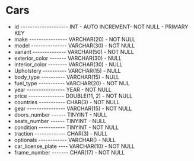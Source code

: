 # Cars

- id -------------------- INT - AUTO INCREMENT- NOT NULL - PRIMARY KEY
- make ---------------- VARCHAR(20) - NOT NULL
- model --------------- VARCHAR(30) - NOT NULL
- variant -------------- VARCHAR(50) - NOT NULL
- exterior_color ------- VARCHAR(30) - NULL
- interior_color -------- VARCHAR(30) - NULL
- Upholstery ---------- VARCHAR(15) - NULL
- body_type ---------- VARCHAR(15) - NULL
- fuel_type ----------- VARCHAR(20) - NOT NUL
- year ---------------- YEAR - NOT NULL
- price --------------- DOUBLE(11, 2) - NOT NULL
- countries ----------- CHAR(3) - NOT NULL
- gear ---------------- VARCHAR(15) - NOT NULL
- doors_number ------ TINYINT - NULL
- seats_number ------ TINYINT - NULL
- condition ----------- TINYINT - NOT NULL
- traction ------------- CHAR(3) - NULL
- optionals ------------ VARCHAR() - NULL
- car_license_plate ---- VARCHAR(10) - NOT NULL
- frame_number ------- CHAR(17) - NOT NULL
